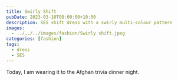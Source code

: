 ```yaml
---
title: Swirly Shift
pubDate: 2023-03-10T08:00:00+10:00
description: SES shift dress with a swirly multi-colour pattern
images:
  - ../../../images/fashion/Swirly shift.jpeg
categories: [fashion]
tags:
  - dress
  - SES
---
```


Today, I am wearing it to the Afghan trivia dinner night.

